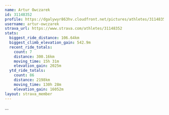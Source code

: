 ```yaml
---
name: Artur Owczarek
id: 31148352
profile: https://dgalywyr863hv.cloudfront.net/pictures/athletes/31148352/15906846/1/large.jpg
username: artur-owczarek
strava_url: https://www.strava.com/athletes/31148352
stats:
  biggest_ride_distance: 106.64km
  biggest_climb_elevation_gain: 542.9m
  recent_ride_totals:
    count: 7
    distance: 300.16km
    moving_time: 15h 31m
    elevation_gain: 2025m
  ytd_ride_totals:
    count: 86
    distance: 2198km
    moving_time: 130h 28m
    elevation_gain: 16052m
layout: strava_member
--- 
```

...
